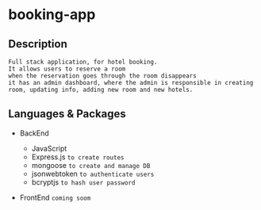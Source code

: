 # booking-app

## Description

    Full stack application, for hotel booking.
    It allows users to reserve a room
    when the reservation goes through the room disappears
    it has an admin dashboard, where the admin is responsible in creating room, updating info, adding new room and new hotels.

## Languages & Packages

- BackEnd

  - JavaScript
  - Express.js `to create routes`
  - mongoose `to create and manage DB`
  - jsonwebtoken `to authenticate users`
  - bcryptjs `to hash user password`

- FrontEnd `coming soom`
